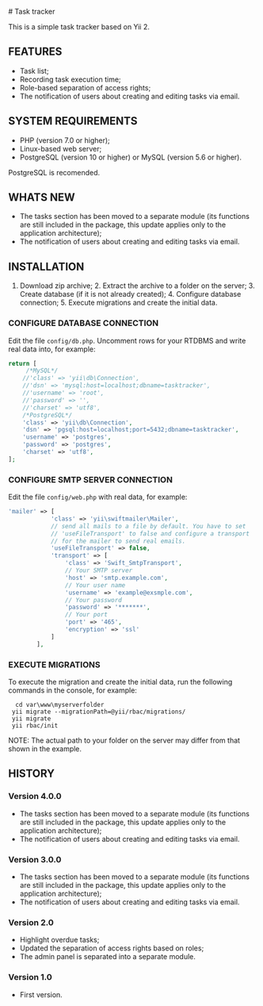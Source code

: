 ﻿﻿# Task trackerThis is a simple task tracker based on Yii 2.## FEATURES - Task list; - Recording task execution time; - Role-based separation of access rights; - The notification of users about creating and editing tasks via email.## SYSTEM REQUIREMENTS - PHP (version 7.0 or higher); - Linux-based web server; - PostgreSQL (version 10 or higher) or MySQL (version 5.6 or higher).  PostgreSQL is recomended. ## WHATS NEW - The tasks section has been moved to a separate module (its functions are still included in the package, this update applies only to the application architecture); - The notification of users about creating and editing tasks via email.## INSTALLATION 1. Download zip archive; 2. Extract the archive to a folder on the server; 3. Create database (if it is not already created); 4. Configure database connection; 5. Execute migrations and create the initial data.### CONFIGURE DATABASE CONNECTIONEdit the file `config/db.php`. Uncomment rows for your RTDBMS and write real data into, for example:```phpreturn [     /*MySQL*/    //'class' => 'yii\db\Connection',    //'dsn' => 'mysql:host=localhost;dbname=tasktracker',    //'username' => 'root',    //'password' => '',    //'charset' => 'utf8',    /*PostgreSQL*/    'class' => 'yii\db\Connection',    'dsn' => 'pgsql:host=localhost;port=5432;dbname=tasktracker',    'username' => 'postgres',    'password' => 'postgres',    'charset' => 'utf8',];```### CONFIGURE SMTP SERVER CONNECTIONEdit the file `config/web.php` with real data, for example:```php'mailer' => [            'class' => 'yii\swiftmailer\Mailer',            // send all mails to a file by default. You have to set            // 'useFileTransport' to false and configure a transport            // for the mailer to send real emails.            'useFileTransport' => false,            'transport' => [                'class' => 'Swift_SmtpTransport',                // Your SMTP server                'host' => 'smtp.example.com',                // Your user name                'username' => 'example@exsmple.com',                // Your password                'password' => '*******',                // Your port                'port' => '465',                'encryption' => 'ssl'            ]        ],```### EXECUTE MIGRATIONSTo execute the migration and create the initial data, run the following commands in the console, for example: ```   cd var\www\myserverfolder    yii migrate --migrationPath=@yii/rbac/migrations/  yii migrate  yii rbac/init ```NOTE: The actual path to your folder on the server may differ from that shown in the example.## HISTORY### Version 4.0.0 - The tasks section has been moved to a separate module (its functions are still included in the package, this update applies only to the application architecture); - The notification of users about creating and editing tasks via email.### Version 3.0.0 - The tasks section has been moved to a separate module (its functions are still included in the package, this update applies only to the application architecture); - The notification of users about creating and editing tasks via email.### Version 2.0 - Highlight overdue tasks; - Updated the separation of access rights based on roles; - The admin panel is separated into a separate module. ### Version 1.0 - First version.